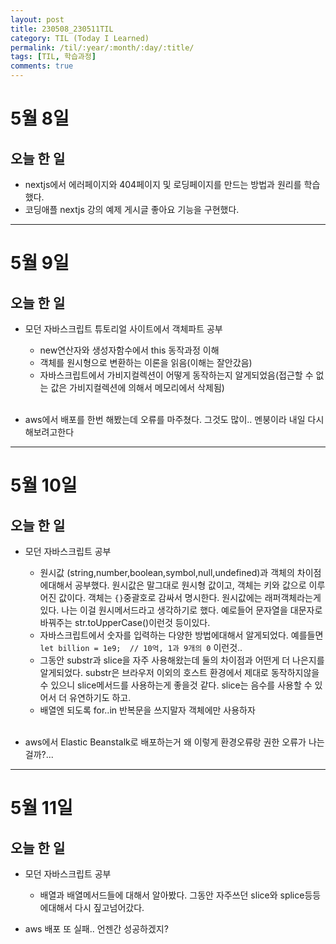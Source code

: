 ```yaml
---
layout: post
title: 230508_230511TIL
category: TIL (Today I Learned)
permalink: /til/:year/:month/:day/:title/
tags: [TIL, 학습과정]
comments: true
---
```


# 5월 8일

## 오늘 한 일

- nextjs에서 에러페이지와 404페이지 및 로딩페이지를 만드는 방법과 원리를 학습했다.
- 코딩애플 nextjs 강의 예제 게시글 좋아요 기능을 구현했다.

<hr />

# 5월 9일

## 오늘 한 일

- 모던 자바스크립트 튜토리얼 사이트에서 객체파트 공부

  - new연산자와 생성자함수에서 this 동작과정 이해
  - 객체를 원시형으로 변환하는 이론을 읽음(이해는 잘안갔음)
  - 자바스크립트에서 가비지컬렉션이 어떻게 동작하는지 알게되었음(접근할 수 없는 값은 가비지컬렉션에 의해서 메모리에서 삭제됨)<br/><br/>

- aws에서 배포를 한번 해봤는데 오류를 마주쳤다. 그것도 많이.. 멘붕이라 내일 다시 해보려고한다
<hr />

# 5월 10일

## 오늘 한 일

- 모던 자바스크립트 공부

  - 원시값 (string,number,boolean,symbol,null,undefined)과 객체의 차이점에대해서 공부했다. 원시값은 말그대로 원시형 값이고, 객체는 키와 값으로 이루어진 값이다. 객체는 `{}`중괄호로 감싸서 명시한다. 원시값에는 래퍼객체라는게있다. 나는 이걸 원시메서드라고 생각하기로 했다. 예로들어 문자열을 대문자로 바꿔주는 str.toUpperCase()이런것 등이있다.
  - 자바스크립트에서 숫자를 입력하는 다양한 방법에대해서 알게되었다. 예를들면 `let billion = 1e9;  // 10억, 1과 9개의 0` 이런것..
  - 그동안 substr과 slice을 자주 사용해왔는데 둘의 차이점과 어떤게 더 나은지를 알게되었다. substr은 브라우저 이외의 호스트 환경에서 제대로 동작하지않을 수 있으니 slice메서드를 사용하는게 좋을것 같다. slice는 음수를 사용할 수 있어서 더 유연하기도 하고.
  - 배열엔 되도록 for..in 반복문을 쓰지말자 객체에만 사용하자 <br/><br/>

- aws에서 Elastic Beanstalk로 배포하는거 왜 이렇게 환경오류랑 권한 오류가 나는걸까?...

<hr/>

# 5월 11일

## 오늘 한 일

- 모던 자바스크립트 공부

  - 배열과 배열메서드들에 대해서 알아봤다. 그동안 자주쓰던 slice와 splice등등에대해서 다시 짚고넘어갔다. <br/>

- aws 배포 또 실패.. 언젠간 성공하겠지?
